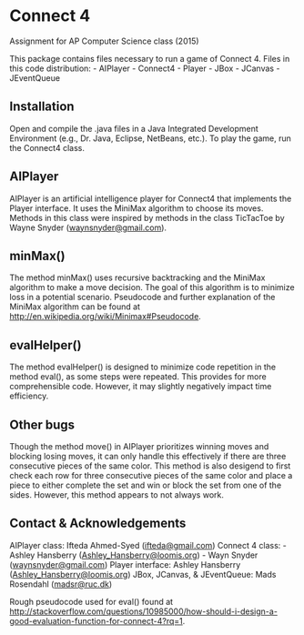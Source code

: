 # Connect 4
Assignment for AP Computer Science class (2015)

This package contains files necessary to run a game of Connect 4.
	Files in this code distribution:
		- AIPlayer
		- Connect4
		- Player
		- JBox
		- JCanvas
		- JEventQueue

## Installation
Open and compile the .java files in a Java Integrated Development Environment (e.g., Dr. Java, Eclipse, NetBeans, etc.). To play the game, run the Connect4 class.

## AIPlayer
AIPlayer is an artificial intelligence player for Connect4 that implements the Player interface. It uses the MiniMax algorithm to choose its moves. Methods in this class were inspired by methods in the class TicTacToe by Wayne Snyder (waynsnyder@gmail.com).

## minMax()
The method minMax() uses recursive backtracking and the MiniMax algorithm to make a move decision. The goal of this algorithm is to minimize loss in a potential scenario.
Pseudocode and further explanation of the MiniMax algorithm can be found at http://en.wikipedia.org/wiki/Minimax#Pseudocode.

## evalHelper()
The method evalHelper() is designed to minimize code repetition in the method eval(), as some steps were repeated. This provides for more comprehensible code. However, it may slightly negatively impact time efficiency.

## Other bugs
Though the method move() in AIPlayer prioritizes winning moves and blocking losing moves, it can only handle this effectively if there are three consecutive pieces of the same color. This method is also desigend to first check each row for three consecutive pieces of the same color and place a piece to either complete the set and win or block the set from one of the sides. However, this method appears to not always work.


## Contact & Acknowledgements
AIPlayer class: Ifteda Ahmed-Syed (ifteda@gmail.com)
Connect 4 class:
	- Ashley Hansberry (Ashley_Hansberry@loomis.org)
	- Wayn Snyder (waynsnyder@gmail.com)
Player interface: Ashley Hansberry (Ashley_Hansberry@loomis.org)
JBox, JCanvas, & JEventQueue: Mads Rosendahl (madsr@ruc.dk)

Rough pseudocode used for eval() found at http://stackoverflow.com/questions/10985000/how-should-i-design-a-good-evaluation-function-for-connect-4?rq=1.

